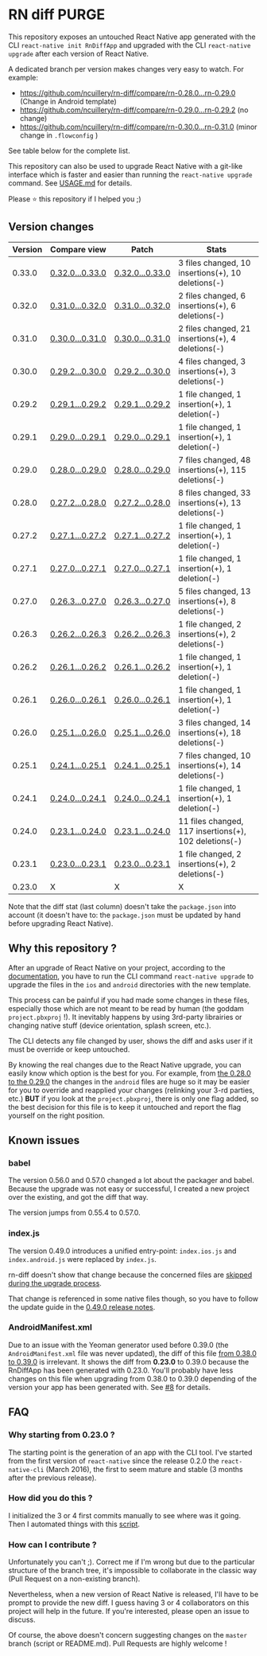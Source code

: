 # RN diff PURGE

This repository exposes an untouched React Native app generated with the CLI
`react-native init RnDiffApp` and upgraded with the CLI `react-native upgrade`
after each version of React Native.

A dedicated branch per version makes changes very easy
to watch. For example:

* https://github.com/ncuillery/rn-diff/compare/rn-0.28.0...rn-0.29.0
(Change in Android template)
* https://github.com/ncuillery/rn-diff/compare/rn-0.29.0...rn-0.29.2
(no change)
* https://github.com/ncuillery/rn-diff/compare/rn-0.30.0...rn-0.31.0
(minor change in `.flowconfig` )

See table below for the complete list.

This repository can also be used to upgrade React Native with a git-like interface which is
faster and easier than running the `react-native upgrade` command.
See [USAGE.md](https://github.com/ncuillery/rn-diff/blob/master/USAGE.md) for details.

Please :star: this repository if I helped you ;)

## Version changes

Version|Compare view|Patch|Stats
----|----|----|----
0.33.0|[0.32.0...0.33.0](https://github.com/pvinis/rn-diff-purge/compare/version/0.32.0...version/0.33.0)|[0.32.0...0.33.0](https://github.com/pvinis/rn-diff-purge/compare/version/0.32.0...version/0.33.0.diff)| 3 files changed, 10 insertions(+), 10 deletions(-)
0.32.0|[0.31.0...0.32.0](https://github.com/pvinis/rn-diff-purge/compare/version/0.31.0...version/0.32.0)|[0.31.0...0.32.0](https://github.com/pvinis/rn-diff-purge/compare/version/0.31.0...version/0.32.0.diff)| 2 files changed, 6 insertions(+), 6 deletions(-)
0.31.0|[0.30.0...0.31.0](https://github.com/pvinis/rn-diff-purge/compare/version/0.30.0...version/0.31.0)|[0.30.0...0.31.0](https://github.com/pvinis/rn-diff-purge/compare/version/0.30.0...version/0.31.0.diff)| 2 files changed, 21 insertions(+), 4 deletions(-)
0.30.0|[0.29.2...0.30.0](https://github.com/pvinis/rn-diff-purge/compare/version/0.29.2...version/0.30.0)|[0.29.2...0.30.0](https://github.com/pvinis/rn-diff-purge/compare/version/0.29.2...version/0.30.0.diff)| 4 files changed, 3 insertions(+), 3 deletions(-)
0.29.2|[0.29.1...0.29.2](https://github.com/pvinis/rn-diff-purge/compare/version/0.29.1...version/0.29.2)|[0.29.1...0.29.2](https://github.com/pvinis/rn-diff-purge/compare/version/0.29.1...version/0.29.2.diff)| 1 file changed, 1 insertion(+), 1 deletion(-)
0.29.1|[0.29.0...0.29.1](https://github.com/pvinis/rn-diff-purge/compare/version/0.29.0...version/0.29.1)|[0.29.0...0.29.1](https://github.com/pvinis/rn-diff-purge/compare/version/0.29.0...version/0.29.1.diff)| 1 file changed, 1 insertion(+), 1 deletion(-)
0.29.0|[0.28.0...0.29.0](https://github.com/pvinis/rn-diff-purge/compare/version/0.28.0...version/0.29.0)|[0.28.0...0.29.0](https://github.com/pvinis/rn-diff-purge/compare/version/0.28.0...version/0.29.0.diff)| 7 files changed, 48 insertions(+), 115 deletions(-)
0.28.0|[0.27.2...0.28.0](https://github.com/pvinis/rn-diff-purge/compare/version/0.27.2...version/0.28.0)|[0.27.2...0.28.0](https://github.com/pvinis/rn-diff-purge/compare/version/0.27.2...version/0.28.0.diff)| 8 files changed, 33 insertions(+), 13 deletions(-)
0.27.2|[0.27.1...0.27.2](https://github.com/pvinis/rn-diff-purge/compare/version/0.27.1...version/0.27.2)|[0.27.1...0.27.2](https://github.com/pvinis/rn-diff-purge/compare/version/0.27.1...version/0.27.2.diff)| 1 file changed, 1 insertion(+), 1 deletion(-)
0.27.1|[0.27.0...0.27.1](https://github.com/pvinis/rn-diff-purge/compare/version/0.27.0...version/0.27.1)|[0.27.0...0.27.1](https://github.com/pvinis/rn-diff-purge/compare/version/0.27.0...version/0.27.1.diff)| 1 file changed, 1 insertion(+), 1 deletion(-)
0.27.0|[0.26.3...0.27.0](https://github.com/pvinis/rn-diff-purge/compare/version/0.26.3...version/0.27.0)|[0.26.3...0.27.0](https://github.com/pvinis/rn-diff-purge/compare/version/0.26.3...version/0.27.0.diff)| 5 files changed, 13 insertions(+), 8 deletions(-)
0.26.3|[0.26.2...0.26.3](https://github.com/pvinis/rn-diff-purge/compare/version/0.26.2...version/0.26.3)|[0.26.2...0.26.3](https://github.com/pvinis/rn-diff-purge/compare/version/0.26.2...version/0.26.3.diff)| 1 file changed, 2 insertions(+), 2 deletions(-)
0.26.2|[0.26.1...0.26.2](https://github.com/pvinis/rn-diff-purge/compare/version/0.26.1...version/0.26.2)|[0.26.1...0.26.2](https://github.com/pvinis/rn-diff-purge/compare/version/0.26.1...version/0.26.2.diff)| 1 file changed, 1 insertion(+), 1 deletion(-)
0.26.1|[0.26.0...0.26.1](https://github.com/pvinis/rn-diff-purge/compare/version/0.26.0...version/0.26.1)|[0.26.0...0.26.1](https://github.com/pvinis/rn-diff-purge/compare/version/0.26.0...version/0.26.1.diff)| 1 file changed, 1 insertion(+), 1 deletion(-)
0.26.0|[0.25.1...0.26.0](https://github.com/pvinis/rn-diff-purge/compare/version/0.25.1...version/0.26.0)|[0.25.1...0.26.0](https://github.com/pvinis/rn-diff-purge/compare/version/0.25.1...version/0.26.0.diff)| 3 files changed, 14 insertions(+), 18 deletions(-)
0.25.1|[0.24.1...0.25.1](https://github.com/pvinis/rn-diff-purge/compare/version/0.24.1...version/0.25.1)|[0.24.1...0.25.1](https://github.com/pvinis/rn-diff-purge/compare/version/0.24.1...version/0.25.1.diff)| 7 files changed, 10 insertions(+), 14 deletions(-)
0.24.1|[0.24.0...0.24.1](https://github.com/pvinis/rn-diff-purge/compare/version/0.24.0...version/0.24.1)|[0.24.0...0.24.1](https://github.com/pvinis/rn-diff-purge/compare/version/0.24.0...version/0.24.1.diff)| 1 file changed, 1 insertion(+), 1 deletion(-)
0.24.0|[0.23.1...0.24.0](https://github.com/pvinis/rn-diff-purge/compare/version/0.23.1...version/0.24.0)|[0.23.1...0.24.0](https://github.com/pvinis/rn-diff-purge/compare/version/0.23.1...version/0.24.0.diff)| 11 files changed, 117 insertions(+), 102 deletions(-)
0.23.1|[0.23.0...0.23.1](https://github.com/pvinis/rn-diff-purge/compare/version/0.23.0...version/0.23.1)|[0.23.0...0.23.1](https://github.com/pvinis/rn-diff-purge/compare/version/0.23.0...version/0.23.1.diff)| 1 file changed, 2 insertions(+), 2 deletions(-)
0.23.0|X|X|X

Note that the diff stat (last column) doesn't take the `package.json` into account (it
doesn't have to: the `package.json` must be updated by hand before upgrading React Native).

## Why this repository ?

After an upgrade of React Native on your project, according to the
[documentation](https://facebook.github.io/react-native/docs/upgrading.html),
you have to run the CLI command `react-native upgrade` to upgrade the files in the
`ios` and `android` directories with the new template.

This process can be painful if you had made some changes in these files, especially
those which are not meant to be read by human (the goddam `project.pbxproj` !).
It inevitably happens by using 3rd-party librairies or changing native
stuff (device orientation, splash screen, etc.).

The CLI detects any file changed by user, shows the diff and asks user if it
must be override or keep untouched.

By knowing the real changes due to the React Native upgrade, you can easily
know which option is the best for you. For example, from
[the 0.28.0 to the 0.29.0](https://github.com/ncuillery/rn-diff/compare/rn-0.28.0...rn-0.29.0)
the changes in the `android` files are huge so it may be easier for you to override
and reapplied your changes (relinking your 3-rd parties, etc.) **BUT** if you
look at the `project.pbxproj`, there is only one flag added, so the best decision
for this file is to keep it untouched and report the flag yourself on the right
position.

## Known issues

### babel

The version 0.56.0 and 0.57.0 changed a lot about the packager and babel. Because the upgrade was not easy or successful, I created a new project over the existing, and got the diff that way.

The version jumps from 0.55.4 to 0.57.0.

### index.js

The version 0.49.0 introduces a unified entry-point: `index.ios.js` and `index.android.js` were replaced by `index.js`.

rn-diff doesn't show that change because the concerned files are [skipped during the upgrade process](https://github.com/facebook/react-native/blob/0cd69e8a02d254577fac9ccd3ff8a1727a024cc8/local-cli/generator/copyProjectTemplateAndReplace.js#L45-L47).

That change is referenced in some native files though, so you have to follow the update guide in the [0.49.0 release notes](https://github.com/facebook/react-native/releases/tag/v0.49.0).


### AndroidManifest.xml

Due to an issue with the Yeoman generator used before 0.39.0 (the `AndroidManifest.xml`
file was never updated), the diff of this file
[from 0.38.0 to 0.39.0](https://github.com/ncuillery/rn-diff/compare/rn-0.38.0...rn-0.39.0#diff-ce925d749acbf5fb99afc2d465a0f352)
is irrelevant. It shows the diff from **0.23.0** to 0.39.0 because the RnDiffApp has been
generated with 0.23.0. You'll probably have less changes on this file when upgrading from 0.38.0 to
0.39.0 depending of the version your app has been generated with. See
[#8](https://github.com/ncuillery/rn-diff/issues/8) for details.

## FAQ

### Why starting from 0.23.0 ?

The starting point is the generation of an app with the CLI tool. I've started from the first
version of `react-native` since the release 0.2.0 the `react-native-cli` (March 2016), the first
to seem mature and stable (3 months after the previous release).

### How did you do this ?

I initialized the 3 or 4 first commits manually to see where was it going. Then I automated
things with this [script](https://github.com/ncuillery/rn-diff/blob/master/new-version.sh).

### How can I contribute ?

Unfortunately you can't ;). Correct me if I'm wrong but due to the particular structure of the
branch tree, it's impossible to collaborate in the classic way (Pull Request on a non-existing
branch).

Nevertheless, when a new version of React Native is released, I'll have to be prompt to provide
the new diff. I guess having 3 or 4 collaborators on this project will help in the future.
If you're interested, please open an issue to discuss.

Of course, the above doesn't concern suggesting changes on the `master` branch (script or
README.md). Pull Requests are highly welcome !
